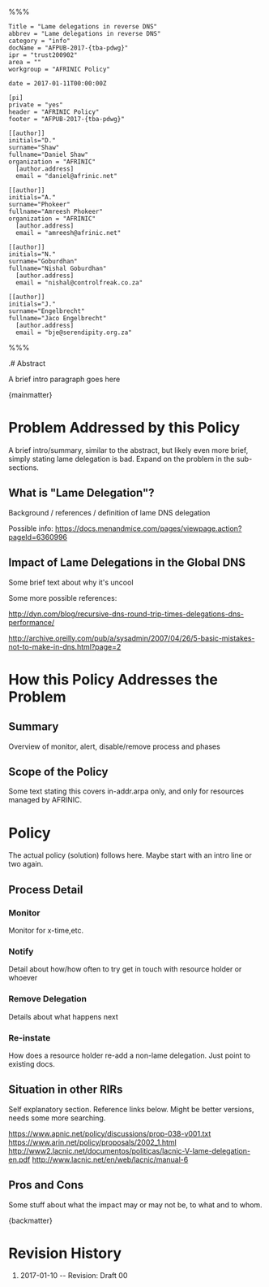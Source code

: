 %%%

    Title = "Lame delegations in reverse DNS"
    abbrev = "Lame delegations in reverse DNS"
    category = "info"
    docName = "AFPUB-2017-{tba-pdwg}"
    ipr = "trust200902"
    area = ""
    workgroup = "AFRINIC Policy"
    
    date = 2017-01-11T00:00:00Z

    [pi]
    private = "yes"
    header = "AFRINIC Policy"
    footer = "AFPUB-2017-{tba-pdwg}"
    
    [[author]]
    initials="D."
    surname="Shaw"
    fullname="Daniel Shaw"
    organization = "AFRINIC"
      [author.address]
      email = "daniel@afrinic.net"

    [[author]]
    initials="A."
    surname="Phokeer"
    fullname="Amreesh Phokeer"
    organization = "AFRINIC"
      [author.address]
      email = "amreesh@afrinic.net"

    [[author]]
    initials="N."
    surname="Goburdhan"
    fullname="Nishal Goburdhan"
      [author.address]
      email = "nishal@controlfreak.co.za"

    [[author]]
    initials="J."
    surname="Engelbrecht"
    fullname="Jaco Engelbrecht"
      [author.address]
      email = "bje@serendipity.org.za"

%%%

.# Abstract

A brief intro paragraph goes here

{mainmatter}

# Problem Addressed by this Policy

A brief intro/summary, similar to the abstract, but likely even more brief, simply stating lame delegation is bad. Expand on the problem in the sub-sections.

## What is "Lame Delegation"?

Background / references / definition of lame DNS delegation

Possible info: https://docs.menandmice.com/pages/viewpage.action?pageId=6360996

## Impact of Lame Delegations in the Global DNS

Some brief text about why it's uncool

Some more possible references:

http://dyn.com/blog/recursive-dns-round-trip-times-delegations-dns-performance/

http://archive.oreilly.com/pub/a/sysadmin/2007/04/26/5-basic-mistakes-not-to-make-in-dns.html?page=2


# How this Policy Addresses the Problem

## Summary

Overview of monitor, alert, disable/remove process and phases

## Scope of the Policy

Some text stating this covers in-addr.arpa only, and only for resources managed by AFRINIC.


# Policy

The actual policy (solution) follows here. Maybe start with an intro line or two again.

## Process Detail

### Monitor

Monitor for x-time,etc.

### Notify

Detail about how/how often to try get in touch with resource holder or whoever

### Remove Delegation

Details about what happens next

### Re-instate

How does a resource holder re-add a non-lame delegation. Just point to existing docs.

## Situation in other RIRs

Self explanatory section. Reference links below. Might be better versions, needs some more searching.

https://www.apnic.net/policy/discussions/prop-038-v001.txt
https://www.arin.net/policy/proposals/2002_1.html
http://www2.lacnic.net/documentos/politicas/lacnic-V-lame-delegation-en.pdf
http://www.lacnic.net/en/web/lacnic/manual-6

## Pros and Cons

Some stuff about what the impact may or may not be, to what and to whom.


{backmatter}

# Revision History

 1. 2017-01-10 -- Revision: Draft 00

